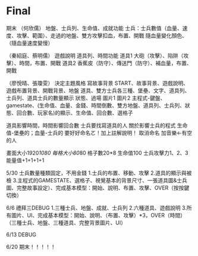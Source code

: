 # Final
期末
（何欣儒）
地盤、士兵列、生命值、成就功能
士兵：士兵數值（血量、速度、攻擊、範圍）、走過的地盤、雙方攻擊扣血，布置、開戰
隨血量變化顏色、（隨血量速度變慢）

（秦紹庭、蔡明儒）
遊戲說明
道具列、時間功能
道具1 大砲（攻擊）、陷阱（攻擊）、時間，布置、開戰
道具2 香蕉皮（防守）、傳送門（防守）、補血量，布置、開戰

（廖悅晴、張瓊雯）
決定主題風格
寫故事背景
START、故事背景、遊戲說明、遊戲布置背景、開戰背景、地盤
道具、雙方士兵各三種、堡壘、文字、道具列、士兵列、道具士兵的數量顯示
狀態、過場
圖片1
圖片2
主程式-鍵盤、gamestate、(生命值、血量、金錢、時間倒數、雙方地盤、道具列、士兵列、狀態、回合數、玩家名)的顯示、生命值、回合數、選格子

道具影響時間，時間影響回合數
士兵要找寫道具的人 關於影響士兵的程式
生命值-堡壘的；血量-士兵的
要好好命名ㄛ！加上註解說明！
取消命名
加音樂←有空的人

畫面大小1920*1080
每格大小80*80
格子數20*8
生命值100  士兵攻擊力1、2、3
能量值+1+1+1+1

5/30 士兵數量種類固定，不用金錢
1.士兵的布置、移動、攻擊
2.道具的顯示與被檢
3.主程式的GAMESTATE、選格子、視覺基本的背景尺寸、一張道具圖&士兵圖、完整故事設定）、完成基本模型：開始、說明、布置、攻擊、OVER（按按鍵切換）

6/6 
禮拜三DEBUG
1.三種士兵、地盤、成就、士兵列
2.六種道具、遊戲說明
3.所有圖片、UI、完成基本模型：開始、說明、（布置、攻擊）*3，OVER（時間）
（三種士兵、地盤、三種道具、完整背景圖片、UI）

6/13
DEBUG

6/20 期末！！！！！





